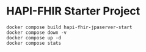 # HAPI-FHIR Starter Project

```console
docker compose build hapi-fhir-jpaserver-start
docker compose down -v
docker compose up -d
docker compose stats
```